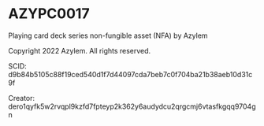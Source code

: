 # AZYPC0017
Playing card deck series non-fungible asset (NFA) by Azylem

Copyright 2022 Azylem. All rights reserved.

SCID: d9b84b5105c88f19ced540d1f7d44097cda7beb7c0f704ba21b38aeb10d31c9f

Creator: dero1qyfk5w2rvqpl9kzfd7fpteyp2k362y6audydcu2qrgcmj6vtasfkgqq9704gn
